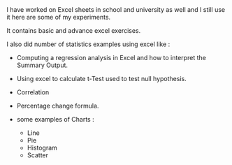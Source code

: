 ##

I have worked on Excel sheets in school and university as well and I still use it here are some of my experiments.

It contains basic and advance excel exercises.

I also did number of statistics examples using excel like :

  * Computing a regression analysis in Excel and how to interpret the Summary Output.

  * Using excel to calculate t-Test used to test null
    hypothesis.

  * Correlation  

  * Percentage change formula.

  * some examples of Charts :
       * Line
       * Pie
       * Histogram
       * Scatter
